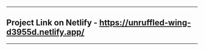 *************************************************
## Project Link on Netlify - https://unruffled-wing-d3955d.netlify.app/
*************************************************